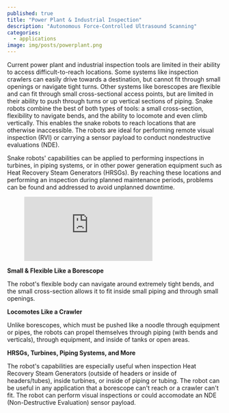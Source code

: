 ```yaml
---
published: true
title: "Power Plant & Industrial Inspection"
description: "Autonomous Force-Controlled Ultrasound Scanning"
categories:
  - applications
image: img/posts/powerplant.png
---
```

Current power plant and industrial inspection tools are limited in their ability to access difficult-to-reach locations. Some systems like inspection crawlers can easily drive towards a destination, but cannot fit through small openings or navigate tight turns. Other systems like borescopes are flexible and can fit through small cross-sectional access points, but are limited in their ability to push through turns or up vertical sections of piping. Snake robots combine the best of both types of tools: a small cross-section, flexibility to navigate bends, and the ability to locomote and even climb vertically. This enables the snake robots to reach locations that are otherwise inaccessible. The robots are ideal for performing remote visual inspection (RVI) or carrying a sensor payload to conduct nondestructive 
evaluations (NDE).

Snake robots' capabilities can be applied to performing inspections in turbines, in piping systems, or in other power generation equipment such as Heat Recovery Steam Generators (HRSGs). By reaching these locations and performing an inspection during planned maintenance periods, problems can be found and addressed to avoid unplanned downtime.

<figure class="image is-16by9"><iframe class="has-ratio" src="https://www.youtube.com/embed/fIXnjnEpMDs" frameborder="0" allowfullscreen></iframe></figure>

**Small & Flexible Like a Borescope**

The robot's flexible body can navigate around extremely tight bends, and the small cross-section allows it to fit inside small piping and through small openings.

**Locomotes Like a Crawler**

Unlike borescopes, which must be pushed like a noodle through equipment or pipes, the robots can propel themselves through piping (with bends and verticals), through equipment, and inside of tanks or open areas.

**HRSGs, Turbines, Piping Systems, and More**

The robot's capabilities are especially useful when inspection Heat Recovery Steam Generators (outside of headers or inside of headers/tubes), inside turbines, or inside of piping or tubing. The robot can be useful in any application that a borescope can't reach or a crawler can't fit. The robot can perform visual inspections or could accomodate an NDE (Non-Destructive Evaluation) sensor payload.
